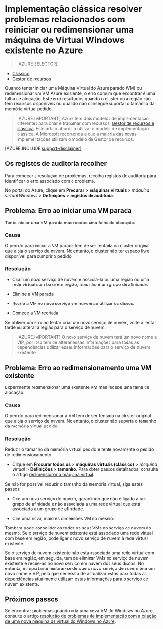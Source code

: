 <properties
   pageTitle="VM reiniciar ou redimensionar problemas | Microsoft Azure"
   description="Implementação clássica resolver problemas relacionados com reiniciar ou redimensionar uma máquina de Virtual Windows existente no Azure"
   services="virtual-machines-windows"
   documentationCenter=""
   authors="Deland-Han"
   manager="felixwu"
   editor=""
   tags="top-support-issue"/>

<tags
   ms.service="virtual-machines-windows"
   ms.topic="support-article"
   ms.tgt_pltfrm="vm-windows"
   ms.workload="required"
   ms.date="09/20/2016"
   ms.devlang="na"
   ms.author="delhan"/>

# <a name="troubleshoot-classic-deployment-issues-with-restarting-or-resizing-an-existing-windows-virtual-machine-in-azure"></a>Implementação clássica resolver problemas relacionados com reiniciar ou redimensionar uma máquina de Virtual Windows existente no Azure

> [AZURE.SELECTOR]
- [Clássico](virtual-machines-windows-classic-restart-resize-error-troubleshooting.md)
- [Gestor de recursos](../../virtual-machines-windows-restart-resize-error-troubleshooting.md)

Quando tentar iniciar uma Máquina Virtual do Azure parado (VM) ou redimensionar um VM Azure existente, o erro comum que encontrar é uma falha de alocação. Este erro resultados quando o cluster ou a região não tem recursos disponíveis ou quando não consegue suportar o tamanho da memória virtual pedido.
> [AZURE.IMPORTANT] Azure tem dois modelos de implementação diferentes para criar e trabalhar com recursos: [Gestor de recursos e clássica](../../../resource-manager-deployment-model.md).  Este artigo aborda a utilizar o modelo de implementação clássica. A Microsoft recomenda a que a maioria das novas implementações utilizam o modelo de Gestor de recursos.

[AZURE.INCLUDE [support-disclaimer](../../../../includes/support-disclaimer.md)]

## <a name="collect-audit-logs"></a>Os registos de auditoria recolher

Para começar a resolução de problemas, recolha registos de auditoria para identificar o erro associado com o problema.

No portal do Azure, clique em **Procurar** > **máquinas virtuais** > _máquina virtual Windows_ > **Definições** > **registos de auditoria**.

## <a name="issue-error-when-starting-a-stopped-vm"></a>Problema: Erro ao iniciar uma VM parada

Tente iniciar uma VM parada mas recebe uma falha de alocação.

### <a name="cause"></a>Causa

O pedido para iniciar a VM parada tem de ser tentada na cluster original que aloja o serviço de nuvem. No entanto, o cluster não ter espaço livre disponível para cumprir o pedido.

### <a name="resolution"></a>Resolução

* Criar um novo serviço de nuvem e associá-la ou uma região ou uma rede virtual com base em região, mas não é um grupo de afinidade.

* Elimine a VM parada.

* Recrie a VM no novo serviço em nuvem ao utilizar os discos.

* Comece a VM recriada.

Se obtiver um erro ao tentar criar um novo serviço de nuvem, volte a tentar tarde ou alterar a região para o serviço de nuvem.

> [AZURE.IMPORTANT] O novo serviço de nuvem terá um novo nome e VIP, por isso tem de alterar essas informações para todas as dependências utilizar essas informações para o serviço de nuvem existente.

## <a name="issue-error-when-resizing-an-existing-vm"></a>Problema: Erro ao redimensionamento uma VM existente

Experimente redimensionar uma existente VM mas recebe uma falha de alocação.

### <a name="cause"></a>Causa

O pedido para redimensionar a VM tem de ser tentada na cluster original que aloja o serviço de nuvem. No entanto, o cluster não suporta o tamanho da memória virtual pedido.

### <a name="resolution"></a>Resolução

Reduzir o tamanho da memória virtual pedido e tente novamente o pedido de redimensionamento.

* Clique em **Procurar todos os** > **máquinas virtuais (clássico)** > _máquina virtual_ > **Definições** > **tamanho**. Para obter passos detalhados, consulte o artigo [redimensionar a máquina virtual](https://msdn.microsoft.com/library/dn168976.aspx).

Se não for possível reduzir o tamanho da memória virtual, siga estes passos:

  * Crie um novo serviço de nuvem, garantindo que não é ligado a um grupo de afinidade e não associada a uma rede virtual que está associada a um grupo de afinidade.

  * Crie uma nova, maiores dimensões VM no mesmo.

Também pode consolidar os todos os seus VMs no serviço de nuvem do mesmo. Se o serviço de nuvem existente está associado uma rede virtual com base em região, pode ligar o novo serviço de nuvem à rede virtual existente.

Se o serviço de nuvem existente não está associado uma rede virtual com base em região, em seguida, tem de eliminar VMs no serviço de nuvem existente e recrie-as no novo serviço em nuvem dos seus discos. No entanto, é importante lembrar-se de que o novo serviço de nuvem terá um novo nome e VIP, pelo que necessita de actualizar estas para todas as dependências atualmente utilizam estas informações para o serviço de nuvem existente.

## <a name="next-steps"></a>Próximos passos

Se encontrar problemas quando cria uma nova VM do Windows no Azure, consulte o artigo [resolução de problemas de implementação com a criação de uma nova máquina de virtual do Windows no Azure](../../virtual-machines-windows-troubleshoot-deployment-new-vm.md).
